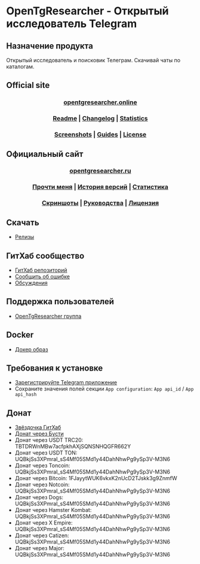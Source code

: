 ﻿# OpenTgResearcher - Открытый исследователь Telegram

## Назначение продукта
Открытый исследователь и поисковик Телеграм. 
Скачивай чаты по каталогам. 

## Official site
### <div align="center"><b><a href="http://opentgresearcher.online">opentgresearcher.online</a></b></div>
### <div align="center"><b><a href="README.md">Readme</a> | <a href="Docs/CHANGELOG.md">Changelog</a> | <a href="Docs/RELEASES.md">Statistics</a></b></div>
### <div align="center"><b><a href="Docs/SCREENSHOTS.md">Screenshots</a> | <a href="Docs/GUIDES.md">Guides</a> | <a href="LICENSE.md">License</a></b></div>

## Официальный сайт
### <div align="center"><b><a href="http://opentgresearcher.ru">opentgresearcher.ru</a></b></div>
### <div align="center"><b><a href="README-RUS.md">Прочти меня</a> | <a href="Docs/CHANGELOG-RUS.md">История версий</a> | <a href="Docs/RELEASES-RUS.md">Статистика</a></b></div>
### <div align="center"><b><a href="Docs/SCREENSHOTS.md">Скриншоты</a> | <a href="Docs/GUIDES-RUS.md">Руководства</a> | <a href="LICENSE.md">Лицензия</a></b></div>

## Скачать
- [Релизы](https://github.com/DamianMorozov/OpenTgResearcher/releases)

## ГитХаб сообщество
- [ГитХаб репозиторий](https://github.com/DamianMorozov/OpenTgResearcher)
- [Сообщить об ошибке](https://github.com/DamianMorozov/OpenTgResearcher/issues)
- [Обсуждения](https://github.com/DamianMorozov/OpenTgResearcher/discussions)

## Поддержка пользователей
- [OpenTgResearcher группа](https://t.me/OpenTgResearcher)

## Docker
- [Докер образ](https://hub.docker.com/repository/docker/damianmorozov/tgdownloader-console)

## Требования к установке
- [Зарегистрируйте Telegram приложение](https://my.telegram.org/apps)
- Сохраните значения полей секции `App configuration`: `App api_id` / `App api_hash`

## Донат
- [Звёздочка ГитХаб](https://github.com/DamianMorozov/OpenTgResearcher)
- [Донат через Бусти](https://boosty.to/tgdownloader)
- Донат через USDT TRC20: TBTDRWnMBw7acfpkhAXjSQNSNHQGFR662Y
- Донат через USDT TON: UQBkjSs3XPmraI_sS4Mf05SMd1y44DahNhwPg9ySp3V-M3N6
- Донат через Toncoin: UQBkjSs3XPmraI_sS4Mf05SMd1y44DahNhwPg9ySp3V-M3N6
- Донат через Bitcoin: 1FJayytWUK6vkxK2nUcD2TJskk3g9ZnmfW
- Донат через Notcoin: UQBkjSs3XPmraI_sS4Mf05SMd1y44DahNhwPg9ySp3V-M3N6
- Донат через Dogs: UQBkjSs3XPmraI_sS4Mf05SMd1y44DahNhwPg9ySp3V-M3N6
- Донат через Hamster Kombat: UQBkjSs3XPmraI_sS4Mf05SMd1y44DahNhwPg9ySp3V-M3N6
- Донат через X Empire: UQBkjSs3XPmraI_sS4Mf05SMd1y44DahNhwPg9ySp3V-M3N6
- Донат через Catizen: UQBkjSs3XPmraI_sS4Mf05SMd1y44DahNhwPg9ySp3V-M3N6
- Донат через Major: UQBkjSs3XPmraI_sS4Mf05SMd1y44DahNhwPg9ySp3V-M3N6
